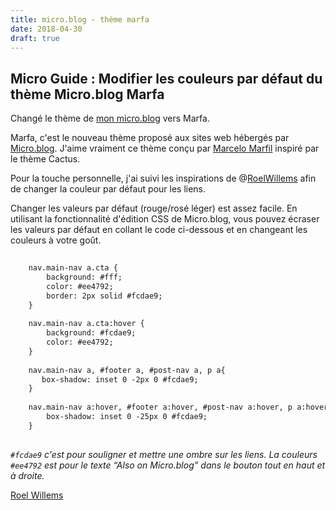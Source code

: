 ```yaml
---
title: micro.blog - thème marfa
date: 2018-04-30
draft: true
---
```


## Micro Guide : Modifier les couleurs par défaut du thème Micro.blog Marfa

Changé le thème de [mon micro.blog](https://microblog.ducamp.me) vers Marfa.

Marfa, c'est le nouveau thème proposé aux sites web hébergés par  [Micro.blog](https://micro.blog). J'aime vraiment ce thème conçu par [Marcelo Marfil](https://micro.blog/mmarfil) inspiré par le thème Cactus.

Pour la touche personnelle, j'ai suivi les inspirations de @[RoelWillems](http://roelwillems.com/2018/04/15/i-switched-my.html) afin de changer la couleur par défaut pour les liens.

Changer les valeurs par défaut (rouge/rosé léger) est assez facile. En utilisant la fonctionnalité d'édition CSS de Micro.blog, vous pouvez écraser les valeurs par défaut en collant le code ci-dessous et en changeant les couleurs à votre goût.

```html
    
    nav.main-nav a.cta {
    	background: #fff;
    	color: #ee4792;
    	border: 2px solid #fcdae9;
    }
    
    nav.main-nav a.cta:hover {
    	background: #fcdae9;
    	color: #ee4792;
    }
    
    nav.main-nav a, #footer a, #post-nav a, p a{
       box-shadow: inset 0 -2px 0 #fcdae9;
    }
    
    nav.main-nav a:hover, #footer a:hover, #post-nav a:hover, p a:hover {
    	box-shadow: inset 0 -25px 0 #fcdae9;
    }
    
```

_`#fcdae9` c'est pour souligner et mettre une ombre sur les liens. La couleurs `#ee4792` est pour le texte “Also on Micro.blog” dans le bouton tout en haut et à droite._


[Roel Willems ](http://roelwillems.com/)